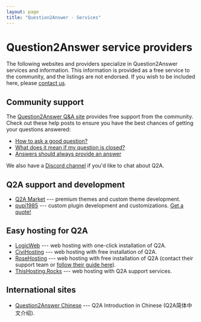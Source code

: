 ```yaml
---
layout: page
title: "Question2Answer - Services"
---
```


# Question2Answer service providers

The following websites and providers specialize in Question2Answer services and information. This information is provided as a free service to the community, and the listings are not endorsed. If you wish to be included here, please [contact us](http://www.question2answer.org/feedback.php).


## Community support

The [Question2Answer Q&A site](https://www.question2answer.org/qa/) provides free support from the community. Check out these help posts to ensure you have the best chances of getting your questions answered:

- [How to ask a good question?](https://www.question2answer.org/qa/82349/how-to-ask-a-good-question)
- [What does it mean if my question is closed?](https://www.question2answer.org/qa/82357/what-does-it-mean-if-my-question-is-closed)
- [Answers should always provide an answer](https://www.question2answer.org/qa/82359/answers-should-always-provide-an-answer)

We also have a [Discord channel](https://discord.gg/QSAubQr) if you'd like to chat about Q2A.


## Q2A support and development

- [Q2A Market](http://www.q2amarket.com/) --- premium themes and custom theme development.
- [pupi1985](http://www.question2answer.org/qa/user/pupi1985) --- custom plugin development and customizations. [Get a quote!](http://form.jotformz.com/63018196663662)


## Easy hosting for Q2A

- [LogicWeb](http://www.logicweb.com/question2answer-hosting/) --- web hosting with one-click installation of Q2A.
- [CiviHosting](http://civihosting.com/question2answer-hosting) --- web hosting with free installation of Q2A.
- [RoseHosting](https://www.rosehosting.com) --- web hosting with free installation of Q2A (contact their support team or [follow their guide here](https://www.rosehosting.com/blog/install-question2answer-on-an-ubuntu-14-04-vps/)).
- [ThisHosting.Rocks](https://www.thishosting.rocks/support/q2a/) --- web hosting with Q2A support services.


## International sites

- [Question2Answer Chinese](http://q2adoc.ostack.cn/) --- Q2A Introduction in Chinese (Q2A简体中文介绍).
